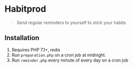 # Habitprod
> Send regular reminders to yourself to stick your habits

## Installation
1. Requires PHP 7.1+, redis
1. Run `preparation.php` on a cron job at midnight.
1. Run `reminder.php` every minute of every day on a cron job
